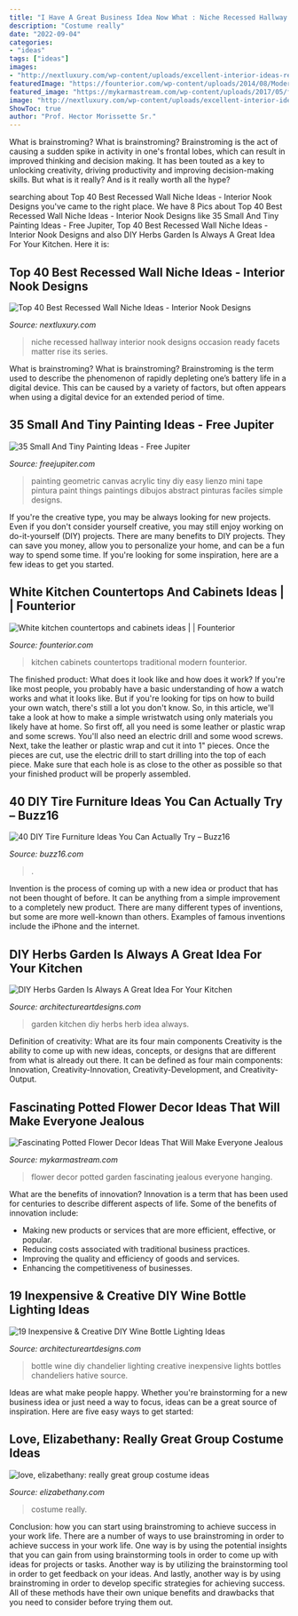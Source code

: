 ```yaml
---
title: "I Have A Great Business Idea Now What : Niche Recessed Hallway Interior Nook Designs Occasion Ready Facets Matter Rise Its Series"
description: "Costume really"
date: "2022-09-04"
categories:
- "ideas"
tags: ["ideas"]
images:
- "http://nextluxury.com/wp-content/uploads/excellent-interior-ideas-recessed-wall-niche-for-hallway.jpg"
featuredImage: "https://founterior.com/wp-content/uploads/2014/08/Modern-traditional-cabinets-in-a-white-spacious-kitchen.jpg"
featured_image: "https://mykarmastream.com/wp-content/uploads/2017/05/flower-decor-9.jpg"
image: "http://nextluxury.com/wp-content/uploads/excellent-interior-ideas-recessed-wall-niche-for-hallway.jpg"
ShowToc: true
author: "Prof. Hector Morissette Sr."
---
```



What is brainstroming?
What is brainstroming? Brainstroming is the act of causing a sudden spike in activity in one's frontal lobes, which can result in improved thinking and decision making. It has been touted as a key to unlocking creativity, driving productivity and improving decision-making skills. But what is it really? And is it really worth all the hype?

	

		
searching about Top 40 Best Recessed Wall Niche Ideas - Interior Nook Designs you've came to the right place. We have 8 Pics about Top 40 Best Recessed Wall Niche Ideas - Interior Nook Designs like 35 Small And Tiny Painting Ideas - Free Jupiter, Top 40 Best Recessed Wall Niche Ideas - Interior Nook Designs and also DIY Herbs Garden Is Always A Great Idea For Your Kitchen. Here it is:
		
    
## Top 40 Best Recessed Wall Niche Ideas - Interior Nook Designs

<img loading=lazy src="http://nextluxury.com/wp-content/uploads/excellent-interior-ideas-recessed-wall-niche-for-hallway.jpg" onerror="this.onerror=null;this.src='https://tse1.mm.bing.net/th?id=OIP.iDFBGdqBPmmWnGYxHKffwwAAAA&amp;pid=15.1';" alt="Top 40 Best Recessed Wall Niche Ideas - Interior Nook Designs">

_Source: nextluxury.com_

>niche recessed hallway interior nook designs occasion ready facets matter rise its series. 

	

What is brainstroming?
What is brainstroming? Brainstroming is the term used to describe the phenomenon of rapidly depleting one’s battery life in a digital device. This can be caused by a variety of factors, but often appears when using a digital device for an extended period of time.

    
## 35 Small And Tiny Painting Ideas - Free Jupiter

<img loading=lazy src="http://www.freejupiter.com/wp-content/uploads/2020/05/Small-And-Tiny-Painting-Ideas-11.jpg" onerror="this.onerror=null;this.src='https://tse4.mm.bing.net/th?id=OIP.VT3BPkpJsyJzw6lp9fgDGQHaJ4&amp;pid=15.1';" alt="35 Small And Tiny Painting Ideas - Free Jupiter">

_Source: freejupiter.com_

>painting geometric canvas acrylic tiny diy easy lienzo mini tape pintura paint things paintings dibujos abstract pinturas faciles simple designs. 

	

If you're the creative type, you may be always looking for new projects. Even if you don't consider yourself creative, you may still enjoy working on do-it-yourself (DIY) projects. There are many benefits to DIY projects. They can save you money, allow you to personalize your home, and can be a fun way to spend some time. If you're looking for some inspiration, here are a few ideas to get you started.

    
## White Kitchen Countertops And Cabinets Ideas | | Founterior

<img loading=lazy src="https://founterior.com/wp-content/uploads/2014/08/Modern-traditional-cabinets-in-a-white-spacious-kitchen.jpg" onerror="this.onerror=null;this.src='https://tse2.mm.bing.net/th?id=OIP.IGu516OSqiC1rWaWZI9hRwAAAA&amp;pid=15.1';" alt="White kitchen countertops and cabinets ideas | | Founterior">

_Source: founterior.com_

>kitchen cabinets countertops traditional modern founterior. 

	

The finished product: What does it look like and how does it work?
If you're like most people, you probably have a basic understanding of how a watch works and what it looks like. But if you're looking for tips on how to build your own watch, there's still a lot you don't know.  So, in this article, we'll take a look at how to make a simple wristwatch using only materials you likely have at home. 
So first off, all you need is some leather or plastic wrap and some screws. You'll also need an electric drill and some wood screws. Next, take the leather or plastic wrap and cut it into 1" pieces. Once the pieces are cut, use the electric drill to start drilling into the top of each piece. Make sure that each hole is as close to the other as possible so that your finished product will be properly assembled.

    
## 40 DIY Tire Furniture Ideas You Can Actually Try – Buzz16

<img loading=lazy src="https://buzz16.com/wp-content/uploads/2018/06/40-DIY-Tire-Furniture-Ideas-You-Can-Actually-Try-6.jpg" onerror="this.onerror=null;this.src='https://tse2.mm.bing.net/th?id=OIP.lydLVj5gap0sRjhYVj3nugHaLj&amp;pid=15.1';" alt="40 DIY Tire Furniture Ideas You Can Actually Try – Buzz16">

_Source: buzz16.com_

>. 

	

Invention is the process of coming up with a new idea or product that has not been thought of before. It can be anything from a simple improvement to a completely new product. There are many different types of inventions, but some are more well-known than others. Examples of famous inventions include the iPhone and the internet.

    
## DIY Herbs Garden Is Always A Great Idea For Your Kitchen

<img loading=lazy src="https://www.architectureartdesigns.com/wp-content/uploads/2017/02/10-3.jpg" onerror="this.onerror=null;this.src='https://tse4.mm.bing.net/th?id=OIP.H1D7WVO8YnxRkNr1jReVcgHaJ4&amp;pid=15.1';" alt="DIY Herbs Garden Is Always A Great Idea For Your Kitchen">

_Source: architectureartdesigns.com_

>garden kitchen diy herbs herb idea always. 

	

Definition of creativity: What are its four main components
Creativity is the ability to come up with new ideas, concepts, or designs that are different from what is already out there. It can be defined as four main components: Innovation, Creativity-Innovation, Creativity-Development, and Creativity-Output.

    
## Fascinating Potted Flower Decor Ideas That Will Make Everyone Jealous

<img loading=lazy src="https://mykarmastream.com/wp-content/uploads/2017/05/flower-decor-9.jpg" onerror="this.onerror=null;this.src='https://tse1.mm.bing.net/th?id=OIP.CW_Y18xtqVWDYokhhAzhmwHaLJ&amp;pid=15.1';" alt="Fascinating Potted Flower Decor Ideas That Will Make Everyone Jealous">

_Source: mykarmastream.com_

>flower decor potted garden fascinating jealous everyone hanging. 

	

What are the benefits of innovation?
Innovation is a term that has been used for centuries to describe different aspects of life. Some of the benefits of innovation include: 
- Making new products or services that are more efficient, effective, or popular.
- Reducing costs associated with traditional business practices.
- Improving the quality and efficiency of goods and services. 
- Enhancing the competitiveness of businesses.

    
## 19 Inexpensive &amp; Creative DIY Wine Bottle Lighting Ideas

<img loading=lazy src="https://www.architectureartdesigns.com/wp-content/uploads/2015/01/152-630x956.jpg" onerror="this.onerror=null;this.src='https://tse2.mm.bing.net/th?id=OIP.NhzMN23M49eMeo1aga7N3AHaLP&amp;pid=15.1';" alt="19 Inexpensive &amp; Creative DIY Wine Bottle Lighting Ideas">

_Source: architectureartdesigns.com_

>bottle wine diy chandelier lighting creative inexpensive lights bottles chandeliers hative source. 

	

Ideas are what make people happy. Whether you're brainstorming for a new business idea or just need a way to focus, ideas can be a great source of inspiration. Here are five easy ways to get started: 

    
## Love, Elizabethany: Really Great Group Costume Ideas

<img loading=lazy src="http://2.bp.blogspot.com/_R28BTOUsLvQ/TMm_IW0pFBI/AAAAAAAAHiI/3v5L9mr73cQ/s400/costume2.jpg" onerror="this.onerror=null;this.src='https://tse4.mm.bing.net/th?id=OIP.7wav1rDYB7MRYlEXwMQDOgAAAA&amp;pid=15.1';" alt="love, elizabethany: really great group costume ideas">

_Source: elizabethany.com_

>costume really. 

	

Conclusion: how you can start using brainstroming to achieve success in your work life.
There are a number of ways to use brainstroming in order to achieve success in your work life. One way is by using the potential insights that you can gain from using brainstorming tools in order to come up with ideas for projects or tasks. Another way is by utilizing the brainstorming tool in order to get feedback on your ideas. And lastly, another way is by using brainstroming in order to develop specific strategies for achieving success. All of these methods have their own unique benefits and drawbacks that you need to consider before trying them out.

